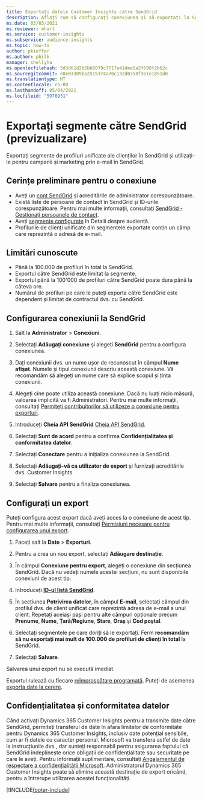 ```yaml
---
title: Exportați datele Customer Insights către SendGrid
description: Aflați cum să configurați conexiunea și să exportați la SendGrid.
ms.date: 03/03/2021
ms.reviewer: mhart
ms.service: customer-insights
ms.subservice: audience-insights
ms.topic: how-to
author: pkieffer
ms.author: philk
manager: shellyha
ms.openlocfilehash: 5d3d61d2b5b68079c7717e41dee5a2f698f2b62c
ms.sourcegitcommit: e8e03309ba2515374a70c132d0758f3e1e1851d0
ms.translationtype: HT
ms.contentlocale: ro-RO
ms.lasthandoff: 05/04/2021
ms.locfileid: "5976931"
---
```

# <a name="export-segments-to-sendgrid-preview"></a>Exportați segmente către SendGrid (previzualizare)

Exportați segmente de profiluri unificate ale clienților în SendGrid și utilizați-le pentru campanii și marketing prin e-mail în SendGrid. 

## <a name="prerequisites-for-a-connection"></a>Cerințe preliminare pentru o conexiune

-   Aveți un [cont SendGrid](https://sendgrid.com/) și acreditările de administrator corespunzătoare.
-   Există liste de persoane de contact în SendGrid și ID-urile corespunzătoare. Pentru mai multe informații, consultați [SendGrid - Gestionați persoanele de contact](https://sendgrid.com/docs/ui/managing-contacts/create-and-manage-contacts/#manage-contacts).
-   Aveți [segmente configurate](segments.md) în Detalii despre audiență.
-   Profilurile de clienți unificate din segmentele exportate conțin un câmp care reprezintă o adresă de e-mail.

## <a name="known-limitations"></a>Limitări cunoscute

- Până la 100.000 de profiluri în total la SendGrid.
- Exportul către SendGrid este limitat la segmente.
- Exportul până la 100'000 de profiluri către SendGrid poate dura până la câteva ore. 
- Numărul de profiluri pe care le puteți exporta către SendGrid este dependent și limitat de contractul dvs. cu SendGrid.

## <a name="set-up-connection-to-sendgrid"></a>Configurarea conexiunii la SendGrid

1. Salt la **Administrator** > **Conexiuni**.

1. Selectați **Adăugați conexiune** și alegeți **SendGrid** pentru a configura conexiunea.

1. Dați conexiunii dvs. un nume ușor de recunoscut în câmpul **Nume afișat**. Numele și tipul conexiunii descriu această conexiune. Vă recomandăm să alegeți un nume care să explice scopul și ținta conexiunii.

1. Alegeți cine poate utiliza această conexiune. Dacă nu luați nicio măsură, valoarea implicită va fi Administratori. Pentru mai multe informații, consultați [Permiteți contribuitorilor să utilizeze o conexiune pentru exporturi](connections.md#allow-contributors-to-use-a-connection-for-exports).

1. Introduceți **Cheia API SendGrid** [Cheia API SendGrid](https://sendgrid.com/docs/ui/account-and-settings/api-keys/).

1. Selectați **Sunt de acord** pentru a confirma **Confidențialitatea și conformitatea datelor**.

1. Selectați **Conectare** pentru a inițializa conexiunea la SendGrid.

1. Selectați **Adăugați-vă ca utilizator de export** și furnizați acreditările dvs. Customer Insights.

1. Selectați **Salvare** pentru a finaliza conexiunea.

## <a name="configure-an-export"></a>Configurați un export

Puteți configura acest export dacă aveți acces la o conexiune de acest tip. Pentru mai multe informații, consultați [Permisiuni necesare pentru configurarea unui export](export-destinations.md#set-up-a-new-export).

1. Faceți salt la **Date** > **Exporturi**.

1. Pentru a crea un nou export, selectați **Adăugare destinație**.

1. În câmpul **Conexiune pentru export**, alegeți o conexiune din secțiunea SendGrid. Dacă nu vedeți numele acestei secțiuni, nu sunt disponibile conexiuni de acest tip.

1. Introduceți **[ID-ul listă SendGrid](https://sendgrid.com/docs/ui/managing-contacts/create-and-manage-contacts/#manage-contacts)**.

1. În secțiunea **Potrivirea datelor**, în câmpul **E-mail**, selectați câmpul din profilul dvs. de client unificat care reprezintă adresa de e-mail a unui client. Repetați aceiași pași pentru alte câmpuri opționale precum **Prenume**, **Nume**, **Țară/Regiune**, **Stare**, **Oraș** și **Cod poștal**.

1. Selectați segmentele pe care doriți să le exportați. Ferm **recomandăm să nu exportați mai mult de 100.000 de profiluri de clienți în total** la SendGrid. 

1. Selectați **Salvare**.

Salvarea unui export nu se execută imediat.

Exportul rulează cu fiecare [reîmprospătare programată](system.md#schedule-tab). Puteți de asemenea [exporta date la cerere](export-destinations.md#run-exports-on-demand). 

## <a name="data-privacy-and-compliance"></a>Confidențialitatea și conformitatea datelor

Când activați Dynamics 365 Customer Insights pentru a transmite date către SendGrid, permiteți transferul de date în afara limitelor de conformitate pentru Dynamics 365 Customer Insights, inclusiv date potențial sensibile, cum ar fi datele cu caracter personal. Microsoft va transfera astfel de date la instrucțiunile dvs., dar sunteți responsabil pentru asigurarea faptului că SendGrid îndeplinește orice obligații de confidențialitate sau securitate pe care le aveți. Pentru informații suplimentare, consultați [Angajamentul de respectare a confidențialității Microsoft](https://go.microsoft.com/fwlink/?linkid=396732).
Administratorul Dynamics 365 Customer Insights poate să elimine această destinație de export oricând, pentru a întrerupe utilizarea acestei funcționalități.


[!INCLUDE[footer-include](../includes/footer-banner.md)]